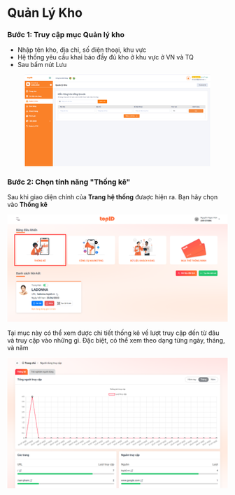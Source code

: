# Quản Lý Kho

### Bước 1: Truy cập mục Quản lý kho

* Nhập tên kho, địa chỉ, số điện thoại, khu vực
* Hệ thống yêu cầu khai báo đầy đủ kho ở khu vực ở VN và TQ &#x20;
* Sau bấm nút Lưu

<figure><img src="../../.gitbook/assets/image (35).png" alt=""><figcaption></figcaption></figure>

### Bước 2: Chọn tính năng "Thống kê"

Sau khi giao diện chính của **Trang hệ thống** đưaợc hiện ra. Bạn hãy chọn vào **Thống kê**&#x20;

![](<../../.gitbook/assets/image (16) (1).png>)

Tại mục này có thể xem được chi tiết thống kê về lượt truy cập đến từ đâu và truy cập vào những gì. Đặc biệt, có thể xem theo dạng từng ngày, tháng, và năm

![](<../../.gitbook/assets/image (6) (1) (1).png>)

